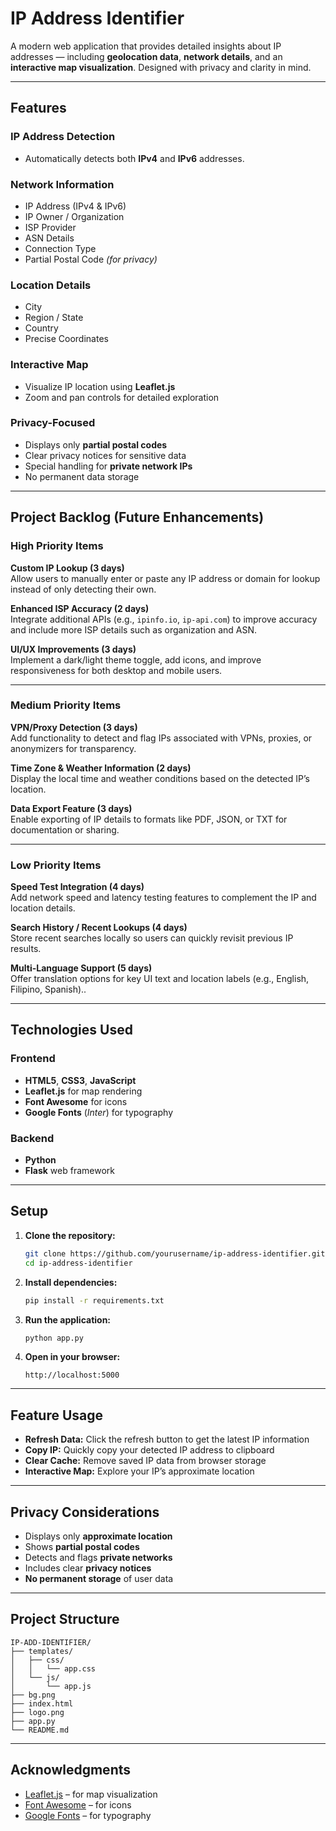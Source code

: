 # IP Address Identifier

A modern web application that provides detailed insights about IP addresses — including **geolocation data**, **network details**, and an **interactive map visualization**. Designed with privacy and clarity in mind.

---

## Features

### IP Address Detection

* Automatically detects both **IPv4** and **IPv6** addresses.

### Network Information

* IP Address (IPv4 & IPv6)
* IP Owner / Organization
* ISP Provider
* ASN Details
* Connection Type
* Partial Postal Code *(for privacy)*

### Location Details

* City
* Region / State
* Country
* Precise Coordinates

### Interactive Map

* Visualize IP location using **Leaflet.js**
* Zoom and pan controls for detailed exploration

### Privacy-Focused

* Displays only **partial postal codes**
* Clear privacy notices for sensitive data
* Special handling for **private network IPs**
* No permanent data storage

---
## Project Backlog (Future Enhancements)

### High Priority Items

**Custom IP Lookup (3 days)**  
Allow users to manually enter or paste any IP address or domain for lookup instead of only detecting their own.

**Enhanced ISP Accuracy (2 days)**  
Integrate additional APIs (e.g., `ipinfo.io`, `ip-api.com`) to improve accuracy and include more ISP details such as organization and ASN.

**UI/UX Improvements (3 days)**  
Implement a dark/light theme toggle, add icons, and improve responsiveness for both desktop and mobile users.

---

### Medium Priority Items

**VPN/Proxy Detection (3 days)**  
Add functionality to detect and flag IPs associated with VPNs, proxies, or anonymizers for transparency.

**Time Zone & Weather Information (2 days)**  
Display the local time and weather conditions based on the detected IP’s location.

**Data Export Feature (3 days)**  
Enable exporting of IP details to formats like PDF, JSON, or TXT for documentation or sharing.

---

### Low Priority Items

**Speed Test Integration (4 days)**  
Add network speed and latency testing features to complement the IP and location details.

**Search History / Recent Lookups (4 days)**  
Store recent searches locally so users can quickly revisit previous IP results.

**Multi-Language Support (5 days)**  
Offer translation options for key UI text and location labels (e.g., English, Filipino, Spanish)..

---

## Technologies Used

### Frontend

* **HTML5**, **CSS3**, **JavaScript**
* **Leaflet.js** for map rendering
* **Font Awesome** for icons
* **Google Fonts** (*Inter*) for typography

### Backend

* **Python**
* **Flask** web framework

---

## Setup

1. **Clone the repository:**

   ```bash
   git clone https://github.com/yourusername/ip-address-identifier.git
   cd ip-address-identifier
   ```

2. **Install dependencies:**

   ```bash
   pip install -r requirements.txt
   ```

3. **Run the application:**

   ```bash
   python app.py
   ```

4. **Open in your browser:**

   ```
   http://localhost:5000
   ```

---

## Feature Usage

* **Refresh Data:** Click the refresh button to get the latest IP information
* **Copy IP:** Quickly copy your detected IP address to clipboard
* **Clear Cache:** Remove saved IP data from browser storage
* **Interactive Map:** Explore your IP’s approximate location

---

##  Privacy Considerations

* Displays only **approximate location**
* Shows **partial postal codes**
* Detects and flags **private networks**
* Includes clear **privacy notices**
* **No permanent storage** of user data

---

## Project Structure

```
IP-ADD-IDENTIFIER/
├── templates/
│   ├── css/
│   │   └── app.css
│   └── js/
│       └── app.js
├── bg.png
├── index.html
├── logo.png
├── app.py
└── README.md
```

---
## Acknowledgments

* [Leaflet.js](https://leafletjs.com) – for map visualization
* [Font Awesome](https://fontawesome.com) – for icons
* [Google Fonts](https://fonts.google.com) – for typography


